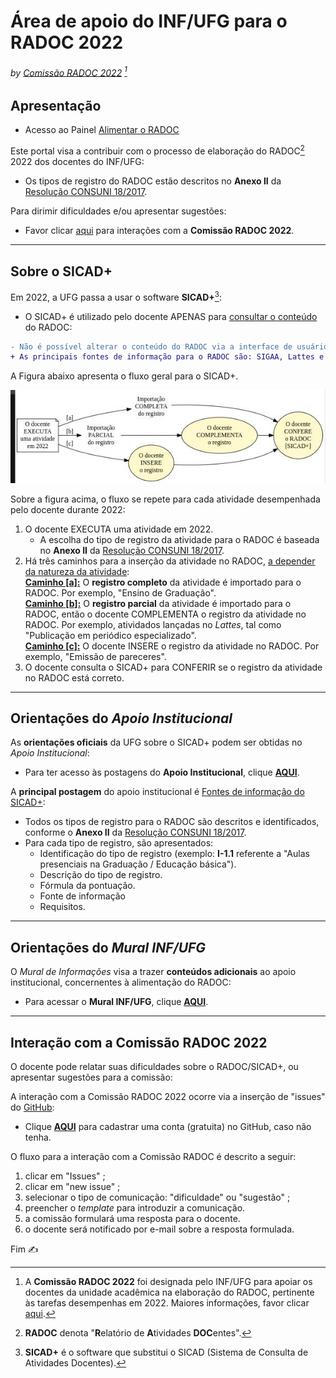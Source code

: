 # Área de apoio do INF/UFG para o RADOC 2022
###### *by [Comissão RADOC 2022](./doc/x-index.md)* [^1]

## Apresentação


- Acesso ao Painel [Alimentar o RADOC](./doc/painel-radoc.md#radoc-alimentar-o-radoc/)

Este portal visa a contribuir com o processo de elaboração do RADOC[^2] 2022 dos docentes do INF/UFG:
- Os tipos de registro do RADOC estão descritos no **Anexo II** da [Resolução CONSUNI 18/2017](https://sistemas.ufg.br/consultas_publicas/resolucoes/arquivos/Resolucao_CONSUNI_2017_0018.pdf).

Para dirimir dificuldades e/ou apresentar sugestões:
  - Favor clicar [aqui](#interação-com-a-comissão-radoc-2022) para interações com a **Comissão RADOC 2022**.

---
## Sobre o SICAD+

Em 2022, a UFG passa a usar o software **SICAD+**[^3]:
- O SICAD+ é utilizado pelo docente APENAS para <ins>consultar o conteúdo</ins> do RADOC:
```diff
- Não é possível alterar o conteúdo do RADOC via a interface de usuário do SICAD+.
+ As principais fontes de informação para o RADOC são: SIGAA, Lattes e SIGRH-Portarias.
```
A Figura abaixo apresenta o fluxo geral para o SICAD+.

<img src="./media/fluxo-geral.jpg" width="700">

Sobre a figura acima, o fluxo se repete para cada atividade desempenhada pelo docente durante 2022:
1. O docente EXECUTA uma atividade em 2022.
   - A escolha do tipo de registro da atividade para o RADOC é baseada no **Anexo II** da [Resolução CONSUNI 18/2017](https://sistemas.ufg.br/consultas_publicas/resolucoes/arquivos/Resolucao_CONSUNI_2017_0018.pdf).
1. Há três caminhos para a inserção da atividade no RADOC, <ins>a depender da natureza da atividade</ins>:<br>
   <ins>**Caminho [a]:**</ins> O **registro completo** da atividade é importado para o RADOC. Por exemplo, "Ensino de Graduação".<br>
   <ins>**Caminho [b]:**</ins> O **registro parcial** da atividade é importado para o RADOC, então o docente COMPLEMENTA o registro da atividade no RADOC. Por exemplo, atividados lançadas no _Lattes_, tal como "Publicação em periódico especializado".<br>
   <ins>**Caminho [c]:**</ins> O docente INSERE o registro da atividade no RADOC. Por exemplo, "Emissão de pareceres".<br>
1. O docente consulta o SICAD+ para CONFERIR se o registro da atividade no RADOC está correto.

[^1]: A **Comissão RADOC 2022** foi designada pelo INF/UFG para apoiar os docentes da unidade acadêmica na elaboração do RADOC, pertinente às tarefas desempenhas em 2022. Maiores informações, favor clicar [aqui](./doc/x-index.md).
[^2]: **RADOC** denota "**R**elatório de **A**tividades **DOC**entes".
[^3]: **SICAD+** é o software que substitui o SICAD (Sistema de Consulta de Atividades Docentes).

---
## Orientações do _Apoio Institucional_

As **orientações oficiais** da UFG sobre o SICAD+ podem ser obtidas no _Apoio Institucional_:
- Para ter acesso às postagens do **Apoio Institucional**, clique [**AQUI**](./doc/apoio-institucional.md).

A **principal postagem** do apoio institucional é [Fontes de informação do SICAD+](https://cercomp.ufg.br/p/mapeamento-sicad):
- Todos os tipos de registro para o RADOC são descritos e identificados, conforme o **Anexo II** da [Resolução CONSUNI 18/2017](https://sistemas.ufg.br/consultas_publicas/resolucoes/arquivos/Resolucao_CONSUNI_2017_0018.pdf).
- Para cada tipo de registro, são apresentados:
  - Identificação do tipo de registro (exemplo: **I-1.1** referente a "Aulas presenciais na Graduação / Educação básica").
  - Descrição do tipo de registro.
  - Fórmula da pontuação.
  - Fonte de informação
  - Requisitos.

---
## Orientações do _Mural INF/UFG_

O _Mural de Informações_ visa a trazer **conteúdos adicionais** ao apoio institucional, concernentes à alimentação do RADOC:
- Para acessar o **Mural INF/UFG**, clique [**AQUI**](./doc/mural.md).

---
## Interação com a Comissão RADOC 2022

O docente pode relatar suas dificuldades sobre o RADOC/SICAD+, ou apresentar sugestões para a comissão:

A interação com a Comissão RADOC 2022 ocorre via a inserção de "issues" do [GitHub](https://www.github.com):
- Clique [**AQUI**](https://github.com/signup?ref_cta=Sign+up&ref_loc=header+logged+out&ref_page=%2F&source=header-home) para cadastrar uma conta (gratuita) no GitHub, caso não tenha.

O fluxo para a interação com a Comissão RADOC é descrito a seguir:
1. clicar em "Issues" ;
1. clicar em "new issue" ;
1. selecionar o tipo de comunicação: "dificuldade" ou "sugestão" ;
1. preencher o _template_ para introduzir a comunicação.
1. a comissão formulará uma resposta para o docente.
1. o docente será notificado por e-mail sobre a resposta formulada.

Fim &#9997;
